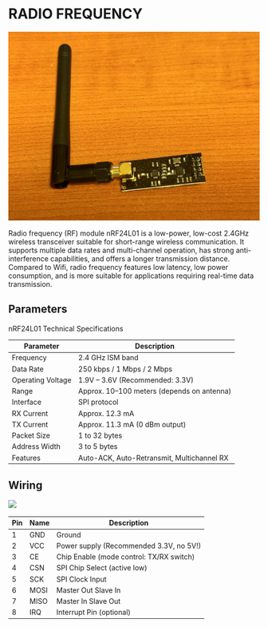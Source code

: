 # RADIO FREQUENCY

![RF](RF.jpg)

Radio frequency (RF) module nRF24L01 is a low-power, low-cost 2.4GHz wireless transceiver suitable for short-range wireless communication. It supports multiple data rates and multi-channel operation, has strong anti-interference capabilities, and offers a longer transmission distance. Compared to Wifi, radio frequency features low latency, low power consumption, and is more suitable for applications requiring real-time data transmission.

## Parameters

nRF24L01 Technical Specifications

| Parameter       | Description                                  |
|------------------|----------------------------------------------|
| Frequency        | 2.4 GHz ISM band                             |
| Data Rate        | 250 kbps / 1 Mbps / 2 Mbps                   |
| Operating Voltage| 1.9V – 3.6V (Recommended: 3.3V)              |
| Range            | Approx. 10–100 meters (depends on antenna)  |
| Interface        | SPI protocol                                 |
| RX Current       | Approx. 12.3 mA                              |
| TX Current       | Approx. 11.3 mA (0 dBm output)               |
| Packet Size      | 1 to 32 bytes                                |
| Address Width    | 3 to 5 bytes                                 |
| Features         | Auto-ACK, Auto-Retransmit, Multichannel RX   |

## Wiring
![](RF-wiring.png)

| Pin | Name | Description                               |
|-----|------|-------------------------------------------|
| 1   | GND  | Ground                                    |
| 2   | VCC  | Power supply (Recommended 3.3V, no 5V!)   |
| 3   | CE   | Chip Enable (mode control: TX/RX switch) |
| 4   | CSN  | SPI Chip Select (active low)             |
| 5   | SCK  | SPI Clock Input                          |
| 6   | MOSI | Master Out Slave In                      |
| 7   | MISO | Master In Slave Out                      |
| 8   | IRQ  | Interrupt Pin (optional)                 |
```
